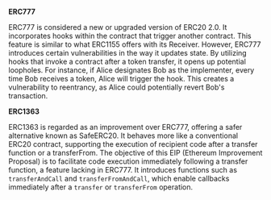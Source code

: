 **ERC777**

ERC777 is considered a new or upgraded version of ERC20 2.0. It incorporates hooks within the contract that trigger another contract. This feature is similar to what ERC1155 offers with its Receiver. However, ERC777 introduces certain vulnerabilities in the way it updates state. By utilizing hooks that invoke a contract after a token transfer, it opens up potential loopholes. For instance, if Alice designates Bob as the implementer, every time Bob receives a token, Alice will trigger the hook. This creates a vulnerability to reentrancy, as Alice could potentially revert Bob's transaction.

**ERC1363**

ERC1363 is regarded as an improvement over ERC777, offering a safer alternative known as SafeERC20. It behaves more like a conventional ERC20 contract, supporting the execution of recipient code after a transfer function or a transferFrom. The objective of this EIP (Ethereum Improvement Proposal) is to facilitate code execution immediately following a transfer function, a feature lacking in ERC777. It introduces functions such as `transferAndCall` and `transferFromAndCall`, which enable callbacks immediately after a `transfer` or `transferFrom` operation.
